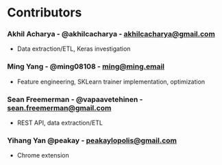 # Contributors

### Akhil Acharya - @akhilcacharya - akhilcacharya@gmail.com
- Data extraction/ETL, Keras investigation 

### Ming Yang - @ming08108  - ming@ming.email
- Feature engineering, SKLearn trainer implementation, optimization

### Sean Freemerman - @vapaavetehinen - sean.freemerman@gmail.com
- REST API, data extraction/ETL

### Yihang Yan @peakay - peakaylopolis@gmail.com
- Chrome extension 
